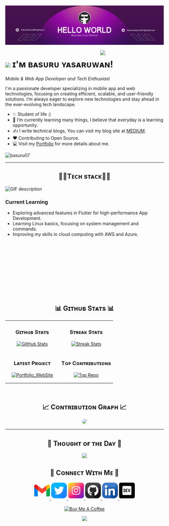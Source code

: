 <!--Banner-->
![Kiran1689 Banner Image](./banner.png)

<!--Night Owl image-->
<div>
  <img align="right" width="40%" src="https://owlbertsio-resized.s3.amazonaws.com/Popper.psd.full.png">
</div>

<!--Header Name-->
# <img src="https://emojis.slackmojis.com/emojis/images/1531849430/4246/blob-sunglasses.gif?1531849430" width="30"/> ɪ'ᴍ ʙᴀsᴜʀᴜ ʏᴀsᴀʀᴜᴡᴀɴ! 
*Mobile & Web App Developer and Tech Enthusiast*
<br /> 

<!--Start Intro-->               
<p align="left">I'm a passionate developer specializing in mobile app and web technologies, focusing on creating efficient, scalable, and user-friendly solutions. I’m always eager to explore new technologies and stay ahead in the ever-evolving tech landscape. </p>

- ✨ Student of life :)
- 🌱 I’m currently learning many things, I believe that everyday is a learning opportunity.
- ✍ I write technical blogs, You can visit my blog site at [MEDIUM](https://medium.com/@FlutBack).
- ❤ Contributing to Open Source.
- 💻 Visit my [Portfolio](https://basuru07.github.io/basuruyasaruwan.github.io/) for more details about me.
<!--End Intro-->

<!-- Profile Count Badge -->
<p align="left">
  <img src="https://komarev.com/ghpvc/?username=basuru07&label=Profile%20views&color=770677&style=for-the-badge&logo=star" alt="basuru07" style="padding-right:20px;" />
</p>


---


<!--Languages and Tools Section-->       
<h2 align="center">🧑‍💻Tᴇᴄʜ sᴛᴀᴄᴋ🧑‍💻</h2> 
<picture>
  <source media="(prefers-color-scheme: dark)" srcset="./Skills_Animation_Dark.gif">
  <source media="(prefers-color-scheme: light)" srcset="./Skills_Animation_White.gif">
  <img align="left" alt="GIF description" src="./Skills_Animation_White.gif">
</picture>
<br />

<h3 align="left">Current Learning</h3>
<ul align="left">
  <li>Exploring advanced features in Flutter for high-performance App Development.</li>
  <li>Learning Linux basics, focusing on system management and commands.</li>
  <li>Improving my skills in cloud computing with AWS and Azure.</li>
</ul>

<br />
<br />
<br />
<br />
<br />
<br />
<br />
<br />
<br />
<br />


<!-- Github Stats Table --> 
<h2 align="center">📊 Gɪᴛʜᴜʙ Sᴛᴀᴛs 📊</h2>

<table width="100%">
  <tr>
    <td width="50%">
      <h3 align="center"><strong>Gɪᴛʜᴜʙ Sᴛᴀᴛs</strong></h3>
      <p align="center">
        <a href="https://github.com/basuru07">
          <img align="center" src="https://github-readme-stats.vercel.app/api?username=basuru07&count_private=true&show_icons=true&theme=radical&bg_color=0,000000,000000&title_color=c56a90&text_color=ffffff&rank_icon=github&hide=prs,issues,contribs&show=reviews,prs_merged,prs_merged_percentage" alt="GitHub Stats" />
        </a>
      </p>
    </td>
    <td width="50%">
      <h3 align="center"><strong>Sᴛʀᴇᴀᴋ Sᴛᴀᴛs</strong></h3>
      <p align="center">
        <a href="https://github.com/basuru07">
          <img align="center" src="https://streak-stats.demolab.com?user=basuru07&theme=radical&background=0,000000,000000&fire=ffeb95&ring=ffeb95&sideNums=ffffff&sideLabels=ffffff&dates=c56a90&currStreakNum=ffffff" alt="Streak Stats" />
        </a>
      </p>
    </td>
  </tr>
  <tr>
    <td width="50%">
      <h3 align="center"><strong>Lᴀᴛᴇsᴛ Pʀᴏᴊᴇᴄᴛ</strong></h3>
      <p align="center">
        <a href="https://github.com/basuru07/Portfolio_WebSite">
          <img align="center" width="470" src="https://github-readme-stats.vercel.app/api/pin/?username=basuru07&repo=Portfolio_WebSite&theme=radical&show_owner=true&bg_color=0,000000,000000&title_color=c56a90&text_color=ffffff" alt="Portfolio_WebSite" />
        </a>
      </p>
    </td>
    <td width="50%">
      <h3 align="center"><strong>Tᴏᴘ Cᴏɴᴛʀɪʙᴜᴛɪᴏɴs</strong></h3>
      <p align="center">
        <a href="https://github.com/basuru07">
          <img align="center" src="https://github-contributor-stats.vercel.app/api?username=basuru07&limit=2&theme=radical&show_owner=true&combine_all_yearly_contributions=false&bg_color=0,000000,000000&title_color=c56a90&text_color=ffffff" alt="Top Repo" />
        </a>
      </p>
    </td>
  </tr>
</table>
<br />


<!-- Contribution Graph -->
<h2 align="center">📈 Cᴏɴᴛʀɪʙᴜᴛɪᴏɴ Gʀᴀᴘʜ 📈</h2>
<div align="center">
    <img src="https://github-readme-activity-graph.vercel.app/graph?username=basuru07&bg_color=000000&color=808080&line=a9a9a9&point=ffffff&area=false&hide_border=false" style="border-radius:15px;">
</div>



---

<!--Dynamic Quote card updates everyday at 12 PM--> 
<h2 align="center">🌟 Tʜᴏᴜɢʜᴛ ᴏғ ᴛʜᴇ Dᴀʏ 🌟</h2>

<!--STARTS_HERE_QUOTE_CARD-->
<p align="center">
    <img src="https://readme-daily-quotes.vercel.app/api?author=Unknown&quote=Hard%20work%20beats%20talent%20when%20talent%20doesn%27t%20work%20hard.&theme=dark&bg_color=000000&author_color=ffeb95&accent_color=c56a90">
</p>
<!--ENDS_HERE_QUOTE_CARD-->




<!--Contact Section--> 

<h2 align="center">🤝 Cᴏɴɴᴇᴄᴛ Wɪᴛʜ Mᴇ 🤝 </h2>
<div align="center">
  
<a href="mailto:kirannaragund197@gmail.com" target="_blank">
<img src="./gmail.png" width=50 height=50 alt="kirannaragund197@gmail.com" style="margin-bottom: 5px;" />
</a>

<a href="https://x.com/kiran__a__n" target="_blank">
<img src="./twitter.png" width=50 height=50 alt="kiran__a__n" style="margin-bottom: 5px;" />
</a>

<a href="https://www.instagram.com/kiran_a_n" target="_blank">
<img src="./instagram.png" width=50 height=50 alt="kiran_a_n" style="margin-bottom: 5px;" />
</a>

<a href="https://www.githubcom/Kiran1689" target="_blank">
<img src="./github.png" width=50 height=50 alt="Kiran1689" style="margin-bottom: 5px;" />
</a>

<a href="https://www.linkedin.com/in/kiran-a-n/" target="_blank">
<img src="./linkedin.png" width=50 height=50 alt="linkedin" style="margin-bottom: 5px;" />
</a>

<a href="https://dev.to/dev_kiran" target="_blank">
<img src="./dev_to.png" width=50 height=50 alt="dev_kiran" style="margin-bottom: 5px;" />
</a>
</div>
<br/>

<!--Buy me a coffee-->
<div align="center">
<a href="https://www.buymeacoffee.com/Kiran1689" target="_blank"><img src="https://cdn.buymeacoffee.com/buttons/v2/default-yellow.png" alt="Buy Me A Coffee" style="height: 40px !important;width: 200px !important;" ></a>
</div>


<!--Footer--> 
<p align="center">
  <img src="https://capsule-render.vercel.app/api?type=waving&color=gradient&height=65&section=footer"/>
</p>


